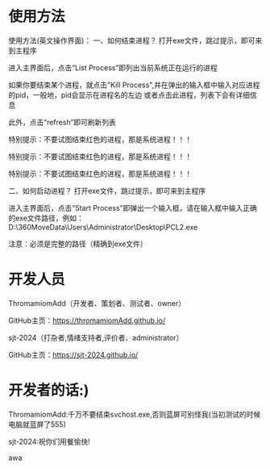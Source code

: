 # 使用方法
使用方法(英文操作界面)：
一、如何结束进程？
打开exe文件，跳过提示，即可来到主程序

进入主界面后，点击“List Process”即列出当前系统正在运行的进程


如果你要结束某个进程，就点击"Kill Process",并在弹出的输入框中输入对应进程的pid，一般地，pid会显示在进程名的左边
或者点击此进程，列表下会有详细信息

此外，点击“refresh”即可刷新列表

特别提示：不要试图结束红色的进程，那是系统进程！！！

特别提示：不要试图结束红色的进程，那是系统进程！！！

特别提示：不要试图结束红色的进程，那是系统进程！！！

二、如何启动进程？
打开exe文件，跳过提示，即可来到主程序

进入主界面后，点击“Start Process”即弹出一个输入框，请在输入框中输入正确的exe文件路径，例如：D:\360MoveData\Users\Administrator\Desktop\PCL2.exe

注意：必须是完整的路径（精确到exe文件）

# 开发人员

ThromamiomAdd（开发者、策划者、测试者、owner）

GitHub主页：https://thromamiomAdd.github.io/

sjt-2024（打杂者,情绪支持者,评价者、administrator）

GitHub主页：https://sjt-2024.github.io/

# 开发者的话:)

ThromamiomAdd:千万不要结束svchost.exe,否则蓝屏可别怪我(当初测试的时候电脑就蓝屏了555)

sjt-2024:祝你们用餐愉快!





awa


